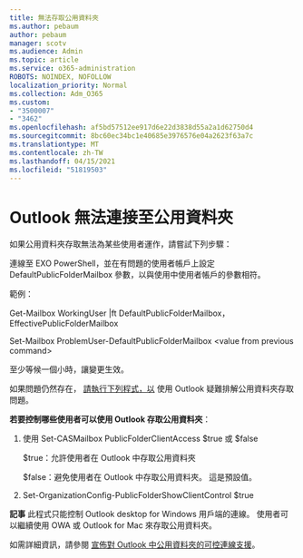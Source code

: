 ```yaml
---
title: 無法存取公用資料夾
ms.author: pebaum
author: pebaum
manager: scotv
ms.audience: Admin
ms.topic: article
ms.service: o365-administration
ROBOTS: NOINDEX, NOFOLLOW
localization_priority: Normal
ms.collection: Adm_O365
ms.custom:
- "3500007"
- "3462"
ms.openlocfilehash: af5bd57512ee917d6e22d3838d55a2a1d62750d4
ms.sourcegitcommit: 8bc60ec34bc1e40685e3976576e04a2623f63a7c
ms.translationtype: MT
ms.contentlocale: zh-TW
ms.lasthandoff: 04/15/2021
ms.locfileid: "51819503"
---
```

# <a name="outlook-cannot-connect-to-public-folders"></a>Outlook 無法連接至公用資料夾

如果公用資料夾存取無法為某些使用者運作，請嘗試下列步驟：

連線至 EXO PowerShell，並在有問題的使用者帳戶上設定 DefaultPublicFolderMailbox 參數，以與使用中使用者帳戶的參數相符。

範例：

Get-Mailbox WorkingUser |ft DefaultPublicFolderMailbox，EffectivePublicFolderMailbox

Set-Mailbox ProblemUser-DefaultPublicFolderMailbox \<value from previous command>

至少等候一個小時，讓變更生效。

如果問題仍然存在， [請執行下列程式，以](https://aka.ms/pfcte) 使用 Outlook 疑難排解公用資料夾存取問題。
 
**若要控制哪些使用者可以使用 Outlook 存取公用資料夾**：

1.  使用 Set-CASMailbox <mailboxname> PublicFolderClientAccess $true 或 $false  
      
    $true：允許使用者在 Outlook 中存取公用資料夾  
      
    $false：避免使用者在 Outlook 中存取公用資料夾。 這是預設值。  
        
2.  Set-OrganizationConfig-PublicFolderShowClientControl $true   
      
**記事** 此程式只能控制 Outlook desktop for Windows 用戶端的連線。 使用者可以繼續使用 OWA 或 Outlook for Mac 來存取公用資料夾。
 
如需詳細資訊，請參閱 [宣佈對 Outlook 中公用資料夾的可控連線支援](https://aka.ms/controlpf)。